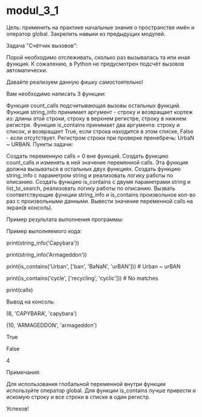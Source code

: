 # modul_3_1
Цель: применить на практике начальные знания о пространстве имён и оператор global. Закрепить навыки из предыдущих модулей.



Задача "Счётчик вызовов":

Порой необходимо отслеживать, сколько раз вызывалась та или иная функция. К сожалению, в Python не предусмотрен подсчёт вызовов автоматически.

Давайте реализуем данную фишку самостоятельно!



Вам необходимо написать 3 функции:

Функция count_calls подсчитывающая вызовы остальных функций.
Функция string_info принимает аргумент - строку и возвращает кортеж из: длины этой строки, строку в верхнем регистре, строку в нижнем регистре.
Функция is_contains принимает два аргумента: строку и список, и возвращает True, если строка находится в этом списке, False - если отсутствует. Регистром строки при проверке пренебречь: UrbaN ~ URBAN.
Пункты задачи:

Создать переменную calls = 0 вне функций.
Создать функцию count_calls и изменять в ней значение переменной calls. Эта функция должна вызываться в остальных двух функциях.
Создать функцию string_info с параметром string и реализовать логику работы по описанию.
Создать функцию is_contains с двумя параметрами string и list_to_search, реализовать логику работы по описанию.
Вызвать соответствующие функции string_info и is_contains произвольное кол-во раз с произвольными данными.
Вывести значение переменной calls на экран(в консоль).


Пример результата выполнения программы:

Пример выполняемого кода:

print(string_info('Capybara'))

print(string_info('Armageddon'))

print(is_contains('Urban', ['ban', 'BaNaN', 'urBAN'])) # Urban ~ urBAN

print(is_contains('cycle', ['recycling', 'cyclic'])) # No matches

print(calls)

Вывод на консоль:

(8, 'CAPYBARA', 'capybara')

(10, 'ARMAGEDDON', 'armageddon')

True

False

4

Примечания:

Для использования глобальной переменной внутри функции используйте оператор global.
Для функции is_contains лучше привести и искомую строку и все строки в списке в один регистр.


Успехов!

